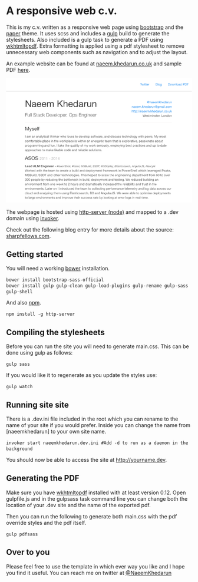 # A responsive web c.v.

This is my c.v. written as a responsive web page using [bootstrap](http://getbootstrap.com/) and the [paper](http://bootswatch.com/paper/) theme. It uses scss and includes a [gulp](http://gulpjs.com/) build to generate the stylesheets. Also included is a gulp task to generate a PDF using [wkhtmltopdf](https://code.google.com/hosting/moved?project=wkhtmltopdf). Extra formatting is applied using a pdf stylesheet to remove unnecessary web components such as navigation and to adjust the layout.

An example website can be found at [naeem.khedarun.co.uk]() and sample PDF [here](http://naeem.khedarun.co.uk/naeemkhedarun.pdf).

![An example of the site design](example.png)

The webpage is hosted using [http-server (node)](https://www.npmjs.com/package/http-server) and mapped to a .dev domain using [invoker](http://invoker.codemancers.com/).

Check out the following blog entry for more details about the source: [sharpfellows.com](http://sharpfellows.com/post/publishing-your-c-v-on-the-web-and-exporting-pdf-with-added-gulp-and-bootstrap).

## Getting started

You will need a working [bower](http://bower.io/) installation.

    bower install bootstrap-sass-official
    bower install gulp gulp-clean gulp-load-plugins gulp-rename gulp-sass gulp-shell
    
And also [npm](https://www.npmjs.com).

    npm install -g http-server

## Compiling the stylesheets

Before you can run the site you will need to generate main.css. This can be done using gulp as follows:

    gulp sass

If you would like it to regenerate as you update the styles use:

    gulp watch

## Running site site

There is a .dev.ini file included in the root which you can rename to the name of your site if you would prefer. Inside you can change the name from [naeemkhedarun] to your own site name. 

    invoker start naeemkhedarun.dev.ini #Add -d to run as a daemon in the background

You should now be able to access the site at http://yourname.dev.

## Generating the PDF

Make sure you have [wkhtmltopdf](http://wkhtmltopdf.org/) installed with at least version 0.12. Open gulpfile.js and in the gulpsass task command line you can change both the location of your .dev site and the name of the exported pdf.

Then you can run the following to generate both main.css with the pdf override styles and the pdf itself.

    gulp pdfsass

## Over to you

Please feel free to use the template in which ever way you like and I hope you find it useful. You can reach me on twitter at [@NaeemKhedarun](https://twitter.com/NaeemKhedarun)
